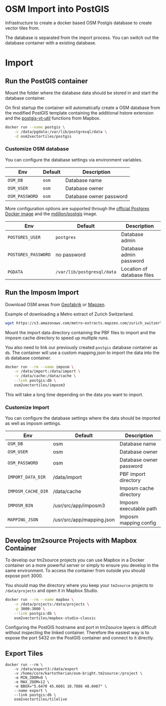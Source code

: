 # OSM Import into PostGIS

Infrastructure to create a docker based OSM Postgis database
to create vector tiles from.

The database is separated from the import process. You can switch
out the database container with a existing database.

# Import

## Run the PostGIS container

Mount the folder where the database data should be stored in
and start the database container.

On first startup the container will automatically create a OSM database from
the modified PostGIS template containing the additional hstore extension and
the [postgis-vt-util](https://github.com/mapbox/postgis-vt-util) functions from Mapbox.

```bash
docker run --name postgis \
    -v /data/pgdata:/var/lib/postgresql/data \
    -d osm2vectortiles/postgis
```

### Customize OSM database

You can configure the database settings via environment variables.

| Env            | Default   | Description             |
|----------------|-----------|-------------------------|
| `OSM_DB`       | `osm`     | Database name           |
| `OSM_USER`     | `osm`     | Database owner          |
| `OSM_PASSWORD` | `osm`     | Database owner password |

More configuration options are supported through the
[official Postgres Docker image](https://hub.docker.com/_/postgres/) and
the [mdillon/postgis](https://hub.docker.com/r/mdillon/postgis/) image.

| Env                 | Default                    | Description                |
|---------------------|----------------------------|----------------------------|
| `POSTGRES_USER`     | `postgres`                 | Database admin             |
| `POSTGRES_PASSWORD` | no password                | Database admin password    |
| `PGDATA`            | `/var/lib/postgresql/data` | Location of database files |

## Run the Imposm  Import

Download OSM areas from [Geofabrik](http://download.geofabrik.de/)
or [Mapzen](https://mapzen.com/data/metro-extracts).

Example of downloading a Metro extract of Zurich Switzerland.

```bash
wget https://s3.amazonaws.com/metro-extracts.mapzen.com/zurich_switzerland.osm.pbf
```

Mount the import data directory containing the PBF files to import
and the imposm cache directory to speed up multiple runs.

You also need to link our previously created `postgis` database container
as `db`.
The container will use a custom mapping.json to import the data into
the `db` database container.

```bash
docker run --rm --name imposm \
    -v /data/import:/data/import \
    -v /data/cache:/data/cache \
    --link postgis:db \
    osm2vectortiles/imposm3
```

This will take a long time depending on the data you want to import.

### Customize Import

You can configure the database settings where the data should be imported
as well as imposm settings.

| Env                | Default                   | Description             |
|--------------------|---------------------------|-------------------------|
| `OSM_DB`           | osm                       | Database name           |
| `OSM_USER`         | osm                       | Database owner          |
| `OSM_PASSWORD`     | osm                       | Database owner password |
| `IMPORT_DATA_DIR`  | /data/import              | PBF import directory    |
| `IMPOSM_CACHE_DIR` | /data/cache               | Imposm cache directory  |
| `IMPOSM_BIN`       | /usr/src/app/imposm3      | Imposm executable path  |
| `MAPPING_JSON`     | /usr/src/app/mapping.json | Imposm mapping config   |

## Develop tm2source Projects with Mapbox Container

To develop our tm2source projects you can use Mapbox in a Docker container on a more powerful server
or simply to ensure you develop in the same environment.
To access the container from outside you should expose port 3000.

You should map the directory where you keep your `tm2source` projects to `/data/projects` and
open it in Mapbox Studio.

```bash
docker run --rm --name mapbox \
    -v /data/projects:/data/projects \
    -p 3000:3000 \
    --link postgis:db \
    osm2vectortiles/mapbox-studio-classic
```

Configuring the PostGIS hostname and port in tm2source layers is difficult without inspecting the linked
container. Therefore the easiest way is to expose the port 5432 on the PostGIS container and connect
to it directly.

## Export Tiles

```
docker run --rm \
	-v /data/export3:/data/export
	-v /home/core/kartotherian/osm-bright.tm2source:/project \
	-e MIN_ZOOM=0 \
	-e MAX_ZOOM=12 \
	-e BBOX="5.6470 45.6601 10.7886 48.0487" \
	--name export \
	--link postgis:db \
	osm2vectortiles/tilelive
```
